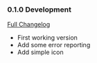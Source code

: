 ### 0.1.0 Development
[Full Changelog](https://github.com/frdmn/alfred-ciscocall/commits/master)

* First working version
* Add some error reporting
* Add simple icon
